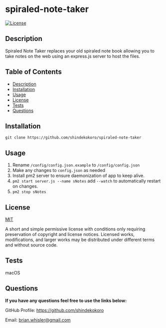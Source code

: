 # spiraled-note-taker

[![License](https://img.shields.io/github/license/shindekokoro/spiraled-note-taker)](http://choosealicense.com/licenses/mit/)

## Description
Spiraled Note Taker replaces your old spiraled note book allowing you to take notes on the web using an express.js server to host the files.

## Table of Contents
- [Description](#description)
- [Installation](#installation)
- [Usage](#usage)
- [License](#license)
- [Tests](#tests)
- [Questions](#questions)

## Installation
`git clone https://github.com/shindekokoro/spiraled-note-taker`

## Usage
1. Rename `/config/config.json.example` to `/config/config.json`
2. Make any changes to `config.json` as needed
3. Install pm2 server to ensure daemonization of app to keep alive.
4. `pm2 start server.js --name sNotes` add `--watch` to automatically restart on changes.
5. `pm2 stop sNotes`

## License
[MIT](http://choosealicense.com/licenses/mit/)

A short and simple permissive license with conditions only requiring preservation of copyright and license notices. Licensed works, modifications, and larger works may be distributed under different terms and without source code.
## Tests
macOS

## Questions
**If you have any questions feel free to use the links below:**

GitHub Profile: https://github.com/shindekokoro

Email: brian.whisler@gmail.com
